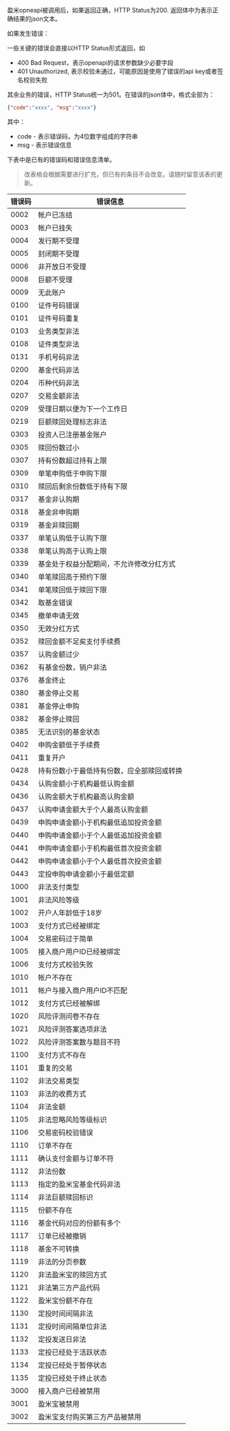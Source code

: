 盈米opneapi被调用后，如果返回正确，HTTP Status为200. 返回体中为表示正确结果的json文本。

如果发生错误：

一些关键的错误会直接以HTTP Status形式返回，如
* 400 Bad Request，表示openapi的请求参数缺少必要字段
* 401 Unauthorized, 表示校验未通过，可能原因是使用了错误的api key或者签名校验失败

其余业务的错误，HTTP Status统一为501。在错误的json体中，格式全部为：
```json
{"code":"xxxx", "msg":"xxxx"}
```

其中：

* code - 表示错误码，为4位数字组成的字符串
* msg - 表示错误信息

下表中是已有的错误码和错误信息清单。

> 改表格会根据需要进行扩充，但已有的条目不会改变。请随时留意该表的更新。

错误码| 错误信息
-----|--------
0002| 帐户已冻结
0003| 帐户已挂失
0004| 发行期不受理
0005| 封闭期不受理
0006| 非开放日不受理
0008| 巨额不受理
0009| 无此账户
0100|证件号码错误
0101|证件号码重复
0103|业务类型非法
0108|证件类型非法
0131|手机号码非法
0200|基金代码非法
0204|币种代码非法
0207|交易金额非法
0209|受理日期以便为下一个工作日
0219|巨额赎回处理标志非法
0303|投资人已注册基金账户
0305|赎回份数过小
0307|持有份数超过持有上限
0309|单笔申购低于申购下限
0310|赎回后剩余份数低于持有下限
0317|基金非认购期
0318|基金非申购期
0319|基金非赎回期
0337|单笔认购低于认购下限
0338|单笔认购高于认购上限
0339|基金处于权益分配期间，不允许修改分红方式
0340|单笔赎回高于预约下限
0341|单笔赎回低于赎回下限
0342|取基金错误
0345|撤单申请无效
0350|无效分红方式
0352|赎回金额不足矣支付手续费
0357|认购金额过少
0362|有基金份数，销户非法
0376|基金终止
0380|基金停止交易
0381|基金停止申购
0382|基金停止赎回
0385|无法识别的基金状态
0402|申购金额低于手续费
0411|重复开户
0428|持有份数小于最低持有份数，应全部赎回或转换
0434|认购金额小于机构最低认购金额
0436|认购金额大于机构最高认购金额
0437|认购申请金额大于个人最高认购金额
0439|申购申请金额小于机构最低追加投资金额
0440|申购申请金额小于个人最低追加投资金额
0441|申购申请金额小于机构最低首次投资金额
0442|申购申请金额小于个人最低首次投资金额
0443|定投申购申请金额小于最低定额
1000|非法支付类型
1001|非法风险等级
1002|开户人年龄低于18岁
1003|支付方式已经被绑定
1004|交易密码过于简单
1005|接入商户用户ID已经被绑定
1006|支付方式校验失败
1010|帐户不存在
1011|帐户与接入商户用户ID不匹配
1012|支付方式已经被解绑
1020|风险评测问卷不存在
1021|风险评测答案选项非法
1022|风险评测答案数与题目不符
1100|支付方式不存在
1101|重复的交易
1102|非法交易类型
1103|非法的收费方式
1104|非法金额
1105|非法忽略风险等级标识
1106|交易密码校验错误
1110|订单不存在
1111|确认支付金额与订单不符
1112|非法份数
1113|指定的盈米宝基金代码非法
1114|非法巨额赎回标识
1115|份额不存在
1116|基金代码对应的份额有多个
1117|订单已经被撤销
1118|基金不可转换
1119|非法的分页参数
1120|非法盈米宝的赎回方式
1121|非法第三方产品代码
1122|盈米宝份额不存在
1130|定投时间间隔非法
1131|定投时间间隔单位非法
1132|定投发送日非法
1133|定投已经处于活跃状态
1134|定投已经处于暂停状态
1135|定投已经处于终止状态
3000|接入商户已经被禁用
3001|盈米宝被禁用
3002|盈米宝支付购买第三方产品被禁用
